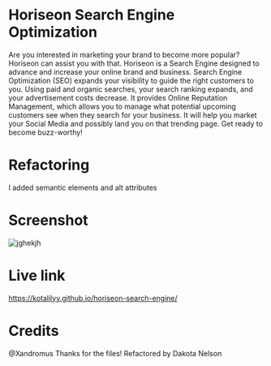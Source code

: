 # Horiseon Search Engine Optimization

Are you interested in marketing your brand to become more popular? Horiseon can assist you with that. Horiseon is a Search Engine designed to advance and increase your online brand and business. Search Engine Optimization (SEO) expands your visibility to guide the right customers to you. Using paid and organic searches, your search ranking expands, and your advertisement costs decrease. It provides Online Reputation Management, which allows you to manage what potential upcoming customers see when they search for your business. It will help you market your Social Media and possibly land you on that trending page. Get ready to become buzz-worthy!

# Refactoring 
I added semantic elements and alt attributes

# Screenshot
![jghekjh](https://user-images.githubusercontent.com/77229281/107153382-dbb0a400-6932-11eb-9c4b-429e61b8012d.png)



# Live link
https://kotalilyy.github.io/horiseon-search-engine/

# Credits
@Xandromus Thanks for the files! 
Refactored by Dakota Nelson
